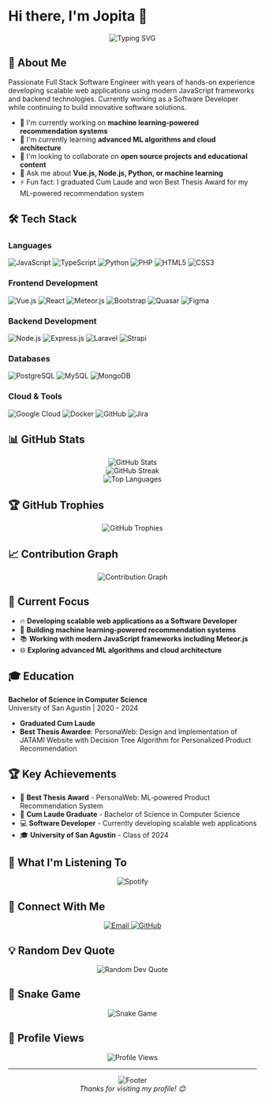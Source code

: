 # Hi there, I'm Jopita 👋

<div align="center">
  <img src="https://readme-typing-svg.herokuapp.com?font=Fira+Code&pause=1000&color=2F81F7&center=true&vCenter=true&width=435&lines=Full+Stack+Software+Engineer;CSIT+Instructor;Machine+Learning+Enthusiast" alt="Typing SVG" />
</div>

## 🚀 About Me

Passionate Full Stack Software Engineer with years of hands-on experience developing scalable web applications using modern JavaScript frameworks and backend technologies. Currently working as a Software Developer while continuing to build innovative software solutions.

- 🔭 I'm currently working on **machine learning-powered recommendation systems**
- 🌱 I'm currently learning **advanced ML algorithms and cloud architecture**
- 👯 I'm looking to collaborate on **open source projects and educational content**
- 💬 Ask me about **Vue.js, Node.js, Python, or machine learning**
- ⚡ Fun fact: I graduated Cum Laude and won Best Thesis Award for my ML-powered recommendation system

## 🛠️ Tech Stack

### Languages
![JavaScript](https://img.shields.io/badge/JavaScript-F7DF1E?style=for-the-badge&logo=javascript&logoColor=black)
![TypeScript](https://img.shields.io/badge/TypeScript-007ACC?style=for-the-badge&logo=typescript&logoColor=white)
![Python](https://img.shields.io/badge/Python-3776AB?style=for-the-badge&logo=python&logoColor=white)
![PHP](https://img.shields.io/badge/PHP-777BB4?style=for-the-badge&logo=php&logoColor=white)
![HTML5](https://img.shields.io/badge/HTML5-E34F26?style=for-the-badge&logo=html5&logoColor=white)
![CSS3](https://img.shields.io/badge/CSS3-1572B6?style=for-the-badge&logo=css3&logoColor=white)

### Frontend Development
![Vue.js](https://img.shields.io/badge/Vue.js-35495E?style=for-the-badge&logo=vue.js&logoColor=4FC08D)
![React](https://img.shields.io/badge/React-20232A?style=for-the-badge&logo=react&logoColor=61DAFB)
![Meteor.js](https://img.shields.io/badge/Meteor.js-DE4F4F?style=for-the-badge&logo=meteor&logoColor=white)
![Bootstrap](https://img.shields.io/badge/Bootstrap-563D7C?style=for-the-badge&logo=bootstrap&logoColor=white)
![Quasar](https://img.shields.io/badge/Quasar-1976D2?style=for-the-badge&logo=quasar&logoColor=white)
![Figma](https://img.shields.io/badge/Figma-F24E1E?style=for-the-badge&logo=figma&logoColor=white)

### Backend Development
![Node.js](https://img.shields.io/badge/Node.js-43853D?style=for-the-badge&logo=node.js&logoColor=white)
![Express.js](https://img.shields.io/badge/Express.js-404D59?style=for-the-badge)
![Laravel](https://img.shields.io/badge/Laravel-FF2D20?style=for-the-badge&logo=laravel&logoColor=white)
![Strapi](https://img.shields.io/badge/Strapi-2F2E8B?style=for-the-badge&logo=strapi&logoColor=white)

### Databases
![PostgreSQL](https://img.shields.io/badge/PostgreSQL-316192?style=for-the-badge&logo=postgresql&logoColor=white)
![MySQL](https://img.shields.io/badge/MySQL-4479A1?style=for-the-badge&logo=mysql&logoColor=white)
![MongoDB](https://img.shields.io/badge/MongoDB-4EA94B?style=for-the-badge&logo=mongodb&logoColor=white)

### Cloud & Tools
![Google Cloud](https://img.shields.io/badge/Google_Cloud-4285F4?style=for-the-badge&logo=google-cloud&logoColor=white)
![Docker](https://img.shields.io/badge/Docker-2496ED?style=for-the-badge&logo=docker&logoColor=white)
![GitHub](https://img.shields.io/badge/GitHub-100000?style=for-the-badge&logo=github&logoColor=white)
![Jira](https://img.shields.io/badge/Jira-0052CC?style=for-the-badge&logo=jira&logoColor=white)

## 📊 GitHub Stats

<div align="center">
  <img src="https://github-readme-stats.vercel.app/api?username=Jopita&show_icons=true&theme=tokyonight&hide_border=true&count_private=true" alt="GitHub Stats" />
</div>

<div align="center">
  <img src="https://github-readme-streak-stats.herokuapp.com/?user=Jopita&theme=tokyonight&hide_border=true" alt="GitHub Streak" />
</div>

<div align="center">
  <img src="https://github-readme-stats.vercel.app/api/top-langs/?username=Jopita&layout=compact&theme=tokyonight&hide_border=true" alt="Top Languages" />
</div>

## 🏆 GitHub Trophies

<div align="center">
  <img src="https://github-profile-trophy.vercel.app/?username=Jopita&theme=tokyonight&no-frame=true&column=7" alt="GitHub Trophies" />
</div>

## 📈 Contribution Graph

<div align="center">
  <img src="https://github-readme-activity-graph.vercel.app/graph?username=Jopita&theme=tokyonight&hide_border=true" alt="Contribution Graph" />
</div>

## 🎯 Current Focus

- 🔥 **Developing scalable web applications as a Software Developer**
- 🚀 **Building machine learning-powered recommendation systems**
- 📚 **Working with modern JavaScript frameworks including Meteor.js**
- 🌐 **Exploring advanced ML algorithms and cloud architecture**

## 🎓 Education

**Bachelor of Science in Computer Science**  
University of San Agustin | 2020 - 2024  
- **Graduated Cum Laude**
- **Best Thesis Awardee**: PersonaWeb: Design and Implementation of JATAMI Website with Decision Tree Algorithm for Personalized Product Recommendation

## 🏆 Key Achievements

- 🥇 **Best Thesis Award** - PersonaWeb: ML-powered Product Recommendation System
- 🏅 **Cum Laude Graduate** - Bachelor of Science in Computer Science
- 💻 **Software Developer** - Currently developing scalable web applications
- 🎓 **University of San Agustin** - Class of 2024

## 🎵 What I'm Listening To

<div align="center">
  <img src="https://spotify-github-profile.vercel.app/api/spotify" alt="Spotify" />
</div>

## 🤝 Connect With Me

<div align="center">
  <a href="mailto:jopita@example.com">
    <img src="https://img.shields.io/badge/Email-D14836?style=for-the-badge&logo=gmail&logoColor=white" alt="Email" />
  </a>
  <a href="https://github.com/Jopita" target="_blank">
    <img src="https://img.shields.io/badge/GitHub-100000?style=for-the-badge&logo=github&logoColor=white" alt="GitHub" />
  </a>
</div>

## 💡 Random Dev Quote

<div align="center">
  <img src="https://quotes-github-readme.vercel.app/api?type=horizontal&theme=tokyonight" alt="Random Dev Quote" />
</div>

## 🐍 Snake Game

<div align="center">
  <img src="https://raw.githubusercontent.com/Jopita/Jopita/output/github-contribution-grid-snake.svg" alt="Snake Game" />
</div>

## 🎯 Profile Views

<div align="center">
  <img src="https://komarev.com/ghpvc/?username=Jopita&style=for-the-badge&color=blue" alt="Profile Views" />
</div>

---

<div align="center">
  <img src="https://capsule-render.vercel.app/api?type=waving&color=gradient&height=100&section=footer" alt="Footer" />
</div>

<div align="center">
  <i>Thanks for visiting my profile! 😊</i>
</div>

